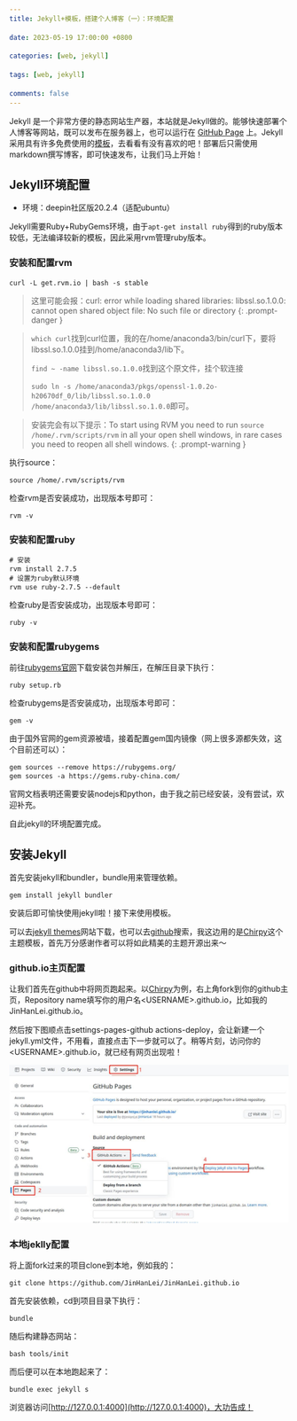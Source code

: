 ```yaml
---
title: Jekyll+模板，搭建个人博客（一）：环境配置

date: 2023-05-19 17:00:00 +0800

categories: [web, jekyll] 

tags: [web, jekyll]

comments: false
---
```


Jekyll 是一个非常方便的静态网站生产器，本站就是Jekyll做的。能够快速部署个人博客等网站，既可以发布在服务器上，也可以运行在 [GitHub Page](http://pages.github.com/) 上。Jekyll采用具有许多免费使用的[模板](http://jekyllthemes.org/)，去看看有没有喜欢的吧！部署后只需使用markdown撰写博客，即可快速发布，让我们马上开始！

## Jekyll环境配置

- 环境：deepin社区版20.2.4（适配ubuntu）

Jekyll需要Ruby+RubyGems环境，由于`apt-get install ruby`得到的ruby版本较低，无法编译较新的模板，因此采用rvm管理ruby版本。

### 安装和配置rvm

```shell
curl -L get.rvm.io | bash -s stable
```


> 这里可能会报：curl: error while loading shared libraries: libssl.so.1.0.0: cannot open shared object file: No such file or directory
{: .prompt-danger }

> `which curl`找到curl位置，我的在/home/anaconda3/bin/curl下，要将libssl.so.1.0.0挂到/home/anaconda3/lib下。
>
> `find ~ -name libssl.so.1.0.0`找到这个原文件，挂个软连接
>
> `sudo ln -s /home/anaconda3/pkgs/openssl-1.0.2o-h20670df_0/lib/libssl.so.1.0.0  /home/anaconda3/lib/libssl.so.1.0.0`即可。


> 安装完会有以下提示：To start using RVM you need to run `source /home/.rvm/scripts/rvm` in all your open shell windows, in rare cases you need to reopen all shell windows.
{: .prompt-warning }

执行source：

```shell
source /home/.rvm/scripts/rvm
```

检查rvm是否安装成功，出现版本号即可：

```shell
rvm -v
```

### 安装和配置ruby

```shell
# 安装
rvm install 2.7.5
# 设置为ruby默认环境
rvm use ruby-2.7.5 --default
```

检查ruby是否安装成功，出现版本号即可：

```shell
ruby -v
```

### 安装和配置rubygems

前往[rubygems官网](https://rubygems.org/pages/download)下载安装包并解压，在解压目录下执行：

```shell
ruby setup.rb
```

检查rubygems是否安装成功，出现版本号即可：

```shell
gem -v
```

由于国外官网的gem资源被墙，接着配置gem国内镜像（网上很多源都失效，这个目前还可以）：

```shell
gem sources --remove https://rubygems.org/
gem sources -a https://gems.ruby-china.com/
```

官网文档表明还需要安装nodejs和python，由于我之前已经安装，没有尝试，欢迎补充。

自此jekyll的环境配置完成。

## 安装Jekyll

首先安装jekyll和bundler，bundle用来管理依赖。

```shell
gem install jekyll bundler
```

安装后即可愉快使用jekyll啦！接下来使用模板。

可以去[jekyll themes](http://jekyllthemes.org/)网站下载，也可以去[github](https://github.com/)搜索，我这边用的是[Chirpy](https://github.com/cotes2020/jekyll-theme-chirpy)这个主题模板，首先万分感谢作者可以将如此精美的主题开源出来～

### github.io主页配置

让我们首先在github中将网页跑起来。以[Chirpy](https://github.com/cotes2020/jekyll-theme-chirpy)为例，右上角fork到你的github主页，Repository name填写你的用户名\<USERNAME>.github.io，比如我的JinHanLei.github.io。

然后按下图顺点击settings-pages-github actions-deploy，会让新建一个jekyll.yml文件，不用看，直接点击下一步就可以了。稍等片刻，访问你的\<USERNAME>.github.io，就已经有网页出现啦！

![github_pages](/imgs/github_pages.jpg)

### 本地jeklly配置

将上面fork过来的项目clone到本地，例如我的：

```shell
git clone https://github.com/JinHanLei/JinHanLei.github.io
```

首先安装依赖，cd到项目目录下执行：

```shell
bundle
```

随后构建静态网站：

```shell
bash tools/init
```

而后便可以在本地跑起来了：

```shell
bundle exec jekyll s
```

浏览器访问[http://127.0.0.1:4000](http://127.0.0.1:4000)，大功告成！
